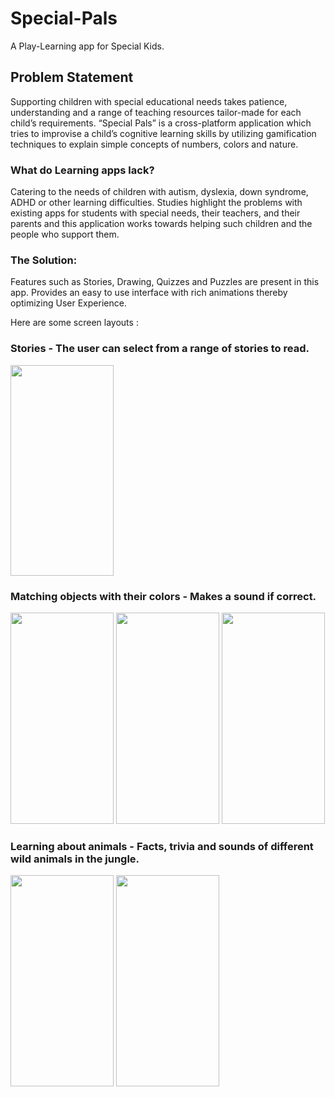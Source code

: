 # Special-Pals

A Play-Learning app for Special Kids.

## Problem Statement

Supporting children with special educational needs takes patience, understanding and a range of teaching resources tailor-made for each child’s requirements.
“Special Pals” is a cross-platform application which tries to improvise a child’s cognitive learning skills by utilizing gamification techniques to explain simple concepts of numbers, colors and nature.

### What do Learning apps lack?

Catering to the needs of children with autism, dyslexia, down syndrome, ADHD or other learning difficulties. Studies highlight the problems with existing apps for students with special needs, their teachers, and their parents and this application works towards helping such children and the people who support them.

### The Solution:

Features such as Stories, Drawing, Quizzes and Puzzles are present in this app.
Provides an easy to use interface with rich animations thereby optimizing User Experience.

Here are some screen layouts :

### Stories - The user can select from a range of stories to read.

<img src="https://user-images.githubusercontent.com/79298507/144172512-80c2dc6b-0724-4737-a876-38938bd46158.jpg" width="165" height="337.5">

### Matching objects with their colors - Makes a sound if correct.

<img src="https://user-images.githubusercontent.com/79298507/144172725-50785eb1-c37b-4877-b2dd-f2c42b071ec8.jpg" width="165" height="337.5">

<img src="https://user-images.githubusercontent.com/79298507/144172625-e86fa5c4-2d61-47fe-b493-063b9e27bb34.jpg" width="165" height="337.5">
<img src="https://user-images.githubusercontent.com/79298507/144172630-cb52f668-a28c-4c45-a590-792be0b77869.jpg" width="165" height="337.5">

### Learning about animals - Facts, trivia and sounds of different wild animals in the jungle.

<img src="https://user-images.githubusercontent.com/79298507/144173498-69e98c22-80aa-4f02-9918-4964f5b83d44.jpg" width="165" height="337.5">
<img src="https://user-images.githubusercontent.com/79298507/144173504-2ca67195-84f5-4b8f-95a8-86a6c4c49c56.jpg" width="165" height="337.5">

